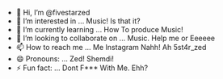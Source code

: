 - 👋 Hi, I’m @fivestarzed
- 👀 I’m interested in ... Music! Is that it?
- 🌱 I’m currently learning ... How To produce Music!
- 💞️ I’m looking to collaborate on ... Music. Help me or Eeeeee
- 📫 How to reach me ... Me Instagram Nahh! Ah 5st4r_zed
- 😄 Pronouns: ... Zed! Shemdi!
- ⚡ Fun fact: ... Dont F*** With Me. Ehh?

<!---
fivestarzed/fivestarzed is a ✨ special ✨ repository because its `README.md` (this file) appears on your GitHub profile.
You can click the Preview link to take a look at your changes.
--->
